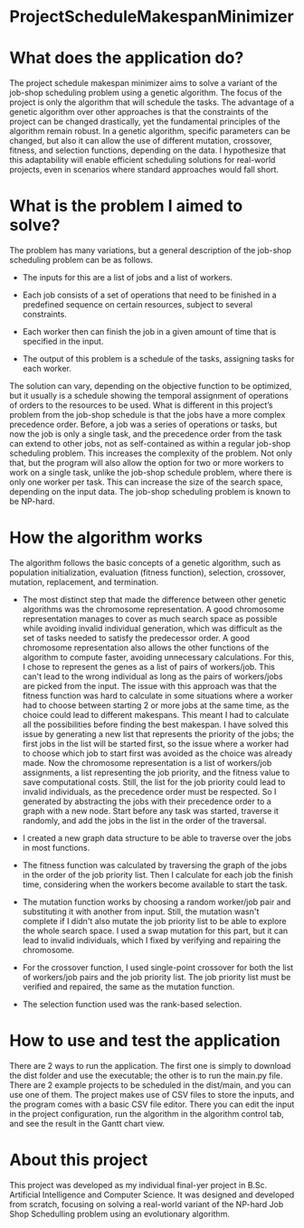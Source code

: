 # ProjectScheduleMakespanMinimizer

# What does the application do?

The project schedule makespan minimizer aims to solve a variant of the job-shop scheduling problem using a genetic algorithm. The focus of the project is only the algorithm that will schedule the tasks. The advantage of a genetic algorithm over other approaches is that the constraints of the project can be changed drastically, yet the fundamental principles of the algorithm remain robust. In a genetic algorithm, specific parameters can be changed, but also it can allow the use of different mutation, crossover, fitness, and selection functions, depending on the data. I hypothesize that this adaptability will enable efficient scheduling solutions for real-world projects, even in scenarios where standard approaches would fall short.

# What is the problem I aimed to solve?

The problem has many variations, but a general description of the job-shop scheduling problem can be as follows.

- The inputs for this are a list of jobs and a list of workers.

- Each job consists of a set of operations that need to be finished in a predefined sequence on certain resources, subject to several constraints.

- Each worker then can finish the job in a given amount of time that is specified in the input.

- The output of this problem is a schedule of the tasks, assigning tasks for each worker.

The solution can vary, depending on the objective function to be optimized, but it usually is a schedule showing the temporal assignment of operations of orders to the resources to be used. What is different in this project’s problem from the job-shop schedule is that the jobs have a more complex precedence order. Before, a job was a series of operations or tasks, but now the job is only a single task, and the precedence order from the task can extend to other jobs, not as self-contained as within a regular job-shop scheduling problem. This increases the complexity of the problem. Not only that, but the program will also allow the option for two or more workers to work on a single task, unlike the job-shop schedule problem, where there is only one worker per task. This can increase the size of the search space, depending on the input data. The job-shop scheduling problem is known to be NP-hard.

# How the algorithm works

The algorithm follows the basic concepts of a genetic algorithm, such as population initialization, evaluation (fitness function), selection, crossover, mutation, replacement, and termination.

- The most distinct step that made the difference between other genetic algorithms was the chromosome representation. A good chromosome representation manages to cover as much search space as possible while avoiding invalid individual generation, which was difficult as the set of tasks needed to satisfy the predecessor order. A good chromosome representation also allows the other functions of the algorithm to compute faster, avoiding unnecessary calculations. For this, I chose to represent the genes as a list of pairs of workers/job. This can't lead to the wrong individual as long as the pairs of workers/jobs are picked from the input. The issue with this approach was that the fitness function was hard to calculate in some situations where a worker had to choose between starting 2 or more jobs at the same time, as the choice could lead to different makespans. This meant I had to calculate all the possibilities before finding the best makespan. I have solved this issue by generating a new list that represents the priority of the jobs; the first jobs in the list will be started first, so the issue where a worker had to choose which job to start first was avoided as the choice was already made. Now the chromosome representation is a list of workers/job assignments, a list representing the job priority, and the fitness value to save computational costs. Still, the list for the job priority could lead to invalid individuals, as the precedence order must be respected. So I generated by abstracting the jobs with their precedence order to a graph with a new node. Start before any task was started, traverse it randomly, and add the jobs in the list in the order of the traversal.

- I created a new graph data structure to be able to traverse over the jobs in most functions.

- The fitness function was calculated by traversing the graph of the jobs in the order of the job priority list. Then I calculate for each job the finish time, considering when the workers become available to start the task.

- The mutation function works by choosing a random worker/job pair and substituting it with another from input. Still, the mutation wasn't complete if I didn't also mutate the job priority list to be able to explore the whole search space. I used a swap mutation for this part, but it can lead to invalid individuals, which I fixed by verifying and repairing the chromosome.

- For the crossover function, I used single-point crossover for both the list of workers/job pairs and the job priority list. The job priority list must be verified and repaired, the same as the mutation function.

- The selection function used was the rank-based selection.

# How to use and test the application

There are 2 ways to run the application. The first one is simply to download the dist folder and use the executable; the other is to run the main.py file. There are 2 example projects to be scheduled in the dist/main, and you can use one of them. The project makes use of CSV files to store the inputs, and the program comes with a basic CSV file editor. There you can edit the input in the project configuration, run the algorithm in the algorithm control tab, and see the result in the Gantt chart view.

# About this project
This project was developed as my individual final-yer project in B.Sc. Artificial Intelligence and Computer Science. It was designed and developed from scratch, focusing on solving a real-world variant of the NP-hard Job Shop Schedulling problem using an evolutionary algorithm.
